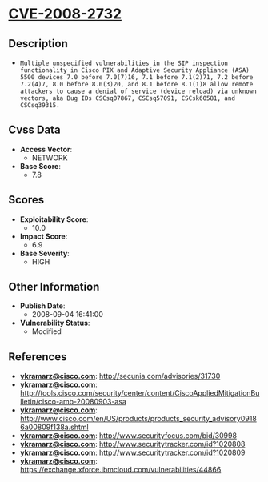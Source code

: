 
# [CVE-2008-2732](https://cve.mitre.org/cgi-bin/cvename.cgi?name=CVE-2008-2732)

## Description

- `Multiple unspecified vulnerabilities in the SIP inspection functionality in Cisco PIX and Adaptive Security Appliance (ASA) 5500 devices 7.0 before 7.0(7)16, 7.1 before 7.1(2)71, 7.2 before 7.2(4)7, 8.0 before 8.0(3)20, and 8.1 before 8.1(1)8 allow remote attackers to cause a denial of service (device reload) via unknown vectors, aka Bug IDs CSCsq07867, CSCsq57091, CSCsk60581, and CSCsq39315.`

## Cvss Data

- **Access Vector**:
  - NETWORK
- **Base Score**:
  - 7.8

## Scores

- **Exploitability Score**:
  - 10.0
- **Impact Score**:
  - 6.9
- **Base Severity**:
  - HIGH

## Other Information

- **Publish Date**:
  - 2008-09-04 16:41:00
- **Vulnerability Status**:
  - Modified

## References

- **ykramarz@cisco.com**: http://secunia.com/advisories/31730
- **ykramarz@cisco.com**: http://tools.cisco.com/security/center/content/CiscoAppliedMitigationBulletin/cisco-amb-20080903-asa
- **ykramarz@cisco.com**: http://www.cisco.com/en/US/products/products_security_advisory09186a00809f138a.shtml
- **ykramarz@cisco.com**: http://www.securityfocus.com/bid/30998
- **ykramarz@cisco.com**: http://www.securitytracker.com/id?1020808
- **ykramarz@cisco.com**: http://www.securitytracker.com/id?1020809
- **ykramarz@cisco.com**: https://exchange.xforce.ibmcloud.com/vulnerabilities/44866
